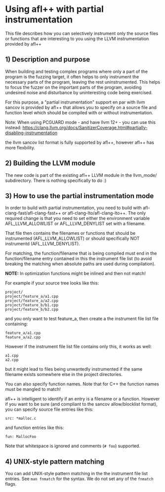 # Using afl++ with partial instrumentation

  This file describes how you can selectively instrument only the source files
  or functions that are interesting to you using the LLVM instrumentation
  provided by afl++

## 1) Description and purpose

When building and testing complex programs where only a part of the program is
the fuzzing target, it often helps to only instrument the necessary parts of
the program, leaving the rest uninstrumented. This helps to focus the fuzzer
on the important parts of the program, avoiding undesired noise and
disturbance by uninteresting code being exercised.

For this purpose, a "partial instrumentation" support en par with llvm sancov
is provided by afl++ that allows you to specify on a source file and function
level which should be compiled with or without instrumentation.

Note: When using PCGUARD mode - and have llvm 12+ - you can use this instead:
https://clang.llvm.org/docs/SanitizerCoverage.html#partially-disabling-instrumentation

the llvm sancov list format is fully supported by afl++, however afl++ has
more flexbility.

## 2) Building the LLVM module

The new code is part of the existing afl++ LLVM module in the llvm_mode/
subdirectory. There is nothing specifically to do :)

## 3) How to use the partial instrumentation mode

In order to build with partial instrumentation, you need to build with
afl-clang-fast/afl-clang-fast++ or afl-clang-lto/afl-clang-lto++.
The only required change is that you need to set either the environment variable
AFL_LLVM_ALLOWLIST or AFL_LLVM_DENYLIST set with a filename.

That file then contains the filenames or functions that should be instrumented
(AFL_LLVM_ALLOWLIST) or should specifically NOT instrumentd (AFL_LLVM_DENYLIST).

For matching, the function/filename that is being compiled must end in the
function/filename entry contained in this the instrument file list (to avoid
breaking the matching when absolute paths are used during compilation).

**NOTE:** In optimization functions might be inlined and then not match!

For example if your source tree looks like this:
```
project/
project/feature_a/a1.cpp
project/feature_a/a2.cpp
project/feature_b/b1.cpp
project/feature_b/b2.cpp
```

and you only want to test feature_a, then create a the instrument file list file containing:
```
feature_a/a1.cpp
feature_a/a2.cpp
```

However if the instrument file list file contains only this, it works as well:
```
a1.cpp
a2.cpp
```
but it might lead to files being unwantedly instrumented if the same filename
exists somewhere else in the project directories.

You can also specify function names. Note that for C++ the function names
must be mangled to match!

afl++ is intelligent to identify if an entry is a filename or a function.
However if you want to be sure (and compliant to the sancov allow/blocklist
format), you can specify source file entries like this:
```
src: *malloc.c
```
and function entries like this:
```
fun: MallocFoo
```
Note that whitespace is ignored and comments (`# foo`) supported.

## 4) UNIX-style pattern matching
You can add UNIX-style pattern matching in the the instrument file list entries.
See `man fnmatch` for the syntax. We do not set any of the `fnmatch` flags.
